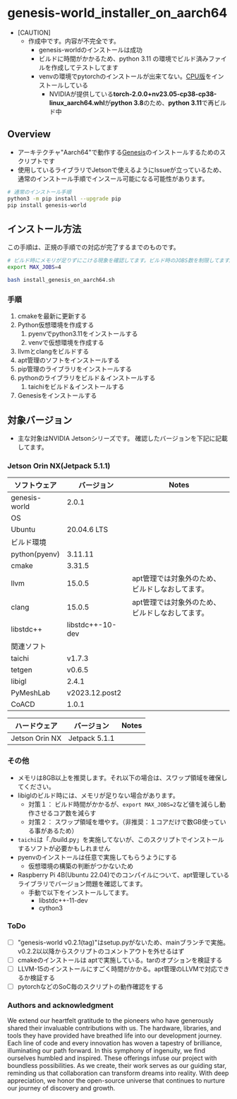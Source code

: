 # genesis-world_installer_on_aarch64

* [CAUTION]
  * 作成中です。内容が不完全です。
    * genesis-worldのインストールは成功
    * ビルドに時間がかかるため、python 3.11 の環境でビルド済みファイルを作成してテストしてます
    * venvの環境でpytorchのインストールが出来てない。[CPU版](https://pytorch.org/get-started/locally/)をインストールしている
      * NVIDIAが提供している**torch-2.0.0+nv23.05-cp38-cp38-linux_aarch64.whl**が**python 3.8**のため、**python 3.11**で再ビルド中

## Overview

* アーキテクチャ"Aarch64"で動作する[Genesis](https://github.com/Genesis-Embodied-AI/Genesis)のインストールするためのスクリプトです
* 使用しているライブラリでJetsonで使えるようにIssueが立っているため、通常のインストール手順でインスール可能になる可能性があります。

```bash
# 通常のインストール手順
python3 -m pip install --upgrade pip
pip install genesis-world
```

## インストール方法

この手順は、正規の手順での対応が完了するまでのものです。

```bash
# ビルド時にメモリが足りずにこける現象を確認してます。ビルド時のJOBS数を制限してます。
export MAX_JOBS=4

bash install_genesis_on_aarch64.sh
```

### 手順

1. cmakeを最新に更新する
2. Python仮想環境を作成する
   1. pyenvでpython3.11をインストールする
   2. venvで仮想環境を作成する
3. llvmとclangをビルドする
4. apt管理のソフトをインストールする
5. pip管理のライブラリをインストールする
6. pythonのライブラリをビルド＆インストールする
   1. taichiをビルド＆インストールする
7. Genesisをインストールする


## 対象バージョン

* 主な対象はNVIDIA Jetsonシリーズです。
確認したバージョンを下記に記載してます。

### Jetson Orin NX(Jetpack 5.1.1)

| ソフトウェア  | バージョン       | Notes                                           |
| ------------- | ---------------- | ----------------------------------------------- |
| genesis-world | 2.0.1            |                                                 |
| OS            |                  |                                                 |
| Ubuntu        | 20.04.6 LTS      |                                                 |
| ビルド環境    |                  |                                                 |
| python(pyenv) | 3.11.11          |                                                 |
| cmake         | 3.31.5           |                                                 |
| llvm          | 15.0.5           | apt管理では対象外のため、ビルドしなおしてます。 |
| clang         | 15.0.5           | apt管理では対象外のため、ビルドしなおしてます。 |
| libstdc++     | libstdc++-10-dev |                                                 |
| 関連ソフト    |                  |                                                 |
| taichi        | v1.7.3           |                                                 |
| tetgen        | v0.6.5           |                                                 |
| libigl        | 2.4.1            |                                                 |
| PyMeshLab     | v2023.12.post2   |                                                 |
| CoACD         | 1.0.1            |                                                 |

| ハードウェア   | バージョン    | Notes |
| -------------- | ------------- | ----- |
| Jetson Orin NX | Jetpack 5.1.1 |       |



### その他

* メモリは8GB以上を推奨します。それ以下の場合は、スワップ領域を確保してください。
* libiglのビルド時には、メモリが足りない場合があります。
  * 対策１： ビルド時間がかかるが、```export MAX_JOBS=2```など値を減らし動作させるコア数を減らす
  * 対策２： スワップ領域を増やす。（非推奨：１コアだけで数GB使っている事があるため）
* ```taichi```は「./build.py」を実施してないが、このスクリプトでインストールするソフトが必要かもしれません
* pyenvのインストールは任意で実施してもらうようにする
  * 仮想環境の構築の判断がつかないため
* Raspberry Pi 4B(Ubuntu 22.04)でのコンパイルについて、apt管理しているライブラリでバージョン問題を確認してます。
  * 手動で以下をインストールしてます。
    * libstdc++-11-dev
    * cython3

### ToDo

* [ ] "genesis-world v0.2.1(tag)"はsetup.pyがないため、mainブランチで実施。v0.2.2以以降からスクリプトのコメントアウトを外せるはず
* [ ] cmakeのインストールは aptで実施している。tarのオプションを検証する
* [ ] LLVM-15のインストールにすごく時間がかかる。apt管理のLLVMで対応できるか検証する
* [ ] pytorchなどのSoC毎のスクリプトの動作確認をする

### Authors and acknowledgment

We extend our heartfelt gratitude to the pioneers who have generously shared their invaluable contributions with us. The hardware, libraries, and tools they have provided have breathed life into our development journey. Each line of code and every innovation has woven a tapestry of brilliance, illuminating our path forward. In this symphony of ingenuity, we find ourselves humbled and inspired. These offerings infuse our project with boundless possibilities. As we create, their work serves as our guiding star, reminding us that collaboration can transform dreams into reality. With deep appreciation, we honor the open-source universe that continues to nurture our journey of discovery and growth.
